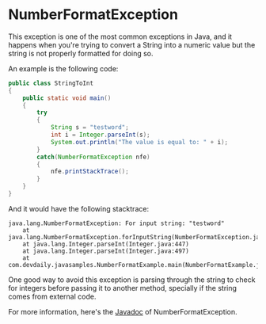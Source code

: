 # NumberFormatException

This exception is one of the most common exceptions in Java, and it happens when you're trying to convert a String into a numeric value but the string is not properly formatted for doing so.

An example is the following code:
```java
public class StringToInt
{
    public static void main()
    {
        try
        {
            String s = "testword";
            int i = Integer.parseInt(s);
            System.out.println("The value is equal to: " + i);
        }
        catch(NumberFormatException nfe)
        {
            nfe.printStackTrace();
        }
    }
}
```
And it would have the following stacktrace:

    java.lang.NumberFormatException: For input string: "testword"
        at java.lang.NumberFormatException.forInputString(NumberFormatException.java:48)
        at java.lang.Integer.parseInt(Integer.java:447)
        at java.lang.Integer.parseInt(Integer.java:497)
        at com.devdaily.javasamples.NumberFormatExample.main(NumberFormatExample.java:11)

One good way to avoid this exception is parsing through the string to check for integers before passing it to another method, specially if the string comes from external code.

For more information, here's the [Javadoc](https://docs.oracle.com/javase/7/docs/api/java/lang/NumberFormatException.html) of NumberFormatException.
